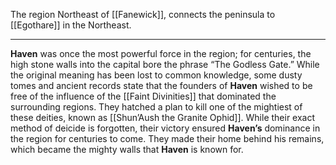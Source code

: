 
The region Northeast of [[Fanewick]], connects the peninsula to [[Egothare]] in the Northeast.

----

**Haven** was once the most powerful force in the region; for centuries, the high stone walls into the capital bore the phrase “The Godless Gate.” While the original meaning has been lost to common knowledge, some dusty tomes and ancient records state that the founders of **Haven** wished to be free of the influence of the [[Faint Divinities]] that dominated the surrounding regions. They hatched a plan to kill one of the mightiest of these deities, known as [[Shun’Aush the Granite Ophid]]. While their exact method of deicide is forgotten, their victory ensured **Haven’s** dominance in the region for centuries to come. They made their home behind his remains, which became the mighty walls that **Haven** is known for.